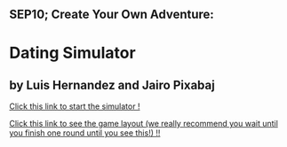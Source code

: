 ## SEP10; Create Your Own Adventure:
# Dating Simulator
## by Luis Hernandez and Jairo Pixabaj

[Click this link to start the simulator !](circumstances/predicament.md)

[Click this link to see the game layout (we really recommend you wait until you finish one round until you see this!) !!](images/Diagram.png)
